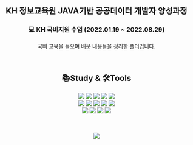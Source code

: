 <div align=center>

## KH 정보교육원 JAVA기반 공공데이터 개발자 양성과정 <br/> 
### 💻 KH 국비지원 수업 (2022.01.19 ~ 2022.08.29)
국비 교육을 들으며 배운 내용들을 정리한 폴더입니다.

<br/>

## 📚Study & 🛠Tools 

<p align='center'>
<img src="https://img.shields.io/badge/java-73A9AD?style=flat-plastic&logo=java&logoColor=white"> 
<img src="https://img.shields.io/badge/html5-90C8AC?style=flat-plastic&logo=html5&logoColor=white">
<img src="https://img.shields.io/badge/css-C4DFAA?style=flat-plastic&logo=css3&logoColor=white">
<img src="https://img.shields.io/badge/jquery-F5F0BB?style=flat-plastic&logo=jquery&logoColor=white">
<img src="https://img.shields.io/badge/oracle-FFB4B4?style=flat-plastic&logo=oracle&logoColor=white">
<br/>
<img src="https://img.shields.io/badge/spring-6DB33F?style=flat-plastic&logo=spring&logoColor=white">
<img src="https://img.shields.io/badge/springboot-6DB33F?style=flat-plastic&logo=springboot&logoColor=white">
<img src="https://img.shields.io/badge/linux-FCC624?style=flat-plastic&logo=linux&logoColor=black">
<img src="https://img.shields.io/badge/Apache Tomcat-F8DC75?style=flat-plastic&logo=Apache Tomcat&logoColor=black">
<img src="https://img.shields.io/badge/bootstrap-7952B3?style=flat-plastic&logo=bootstrap&logoColor=white">
<br/>
<img src="https://img.shields.io/badge/Visual Studio Code-007ACC?style=flat-plastic&logo=Visual Studio Code&logoColor=white">
<img src="https://img.shields.io/badge/Eclipse IDE-2C2255?style=flat-plastic&logo=Eclipse IDE&logoColor=white">
<img src="https://img.shields.io/badge/github-181717?style=flat-plastic&logo=github&logoColor=white">
<img src="https://img.shields.io/badge/git-F05032?style=flat-plastic&logo=git&logoColor=white">
</p>

<br/><br/>
<a href="https://github.com/yoonseo94/KH_workspace"><img src="https://hits.seeyoufarm.com/api/count/incr/badge.svg?url=https%3A%2F%2Fgithub.com%2Fseondal&count_bg=%23000000&title_bg=%23000000&icon=github.svg&icon_color=%23E7E7E7&title=GitHub&edge_flat=false)"/></a>

</div>
